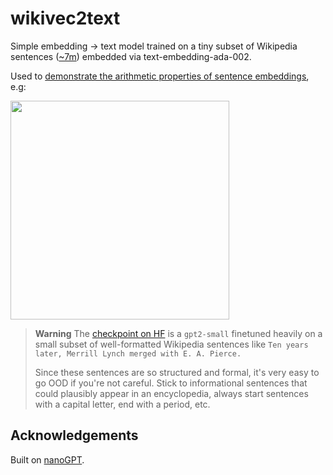 # wikivec2text

Simple embedding -> text model trained on a tiny subset of Wikipedia sentences ([~7m](https://www.kaggle.com/datasets/mikeortman/wikipedia-sentences)) embedded via text-embedding-ada-002. 

Used to [demonstrate the arithmetic properties of sentence embeddings](https://twitter.com/MF_FOOM/status/1687219083761385475), e.g:

<img width="350" src="https://github.com/MF-FOOM/wikivec2text/assets/141304309/5b1be1fc-f447-402a-939a-a275bac8fd4d">

> **Warning**
> The [checkpoint on HF](https://huggingface.co/MF-FOOM/wikivec2text) is a `gpt2-small` finetuned heavily on a small subset of well-formatted Wikipedia sentences like `Ten years later, Merrill Lynch merged with E. A. Pierce.`
>
> Since these sentences are so structured and formal, it's very easy to go OOD if you're not careful. Stick to informational sentences that could plausibly appear in an encyclopedia, always start sentences with a capital letter, end with a period, etc.

## Acknowledgements

Built on [nanoGPT](https://github.com/karpathy/nanoGPT).
